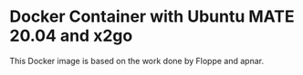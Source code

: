 # Docker Container with Ubuntu MATE 20.04 and x2go

This Docker image is based on the work done by Floppe and apnar.
